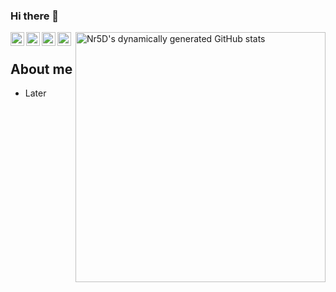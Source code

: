 ### Hi there 👋

<!--
**Nr5D/Nr5D** is a ✨ _special_ ✨ repository because its `README.md` (this file) appears on your GitHub profile.

Here are some ideas to get you started:

- 🔭 I’m currently working on ...
- 🌱 I’m currently learning ...
- 👯 I’m looking to collaborate on ...
- 🤔 I’m looking for help with ...
- 💬 Ask me about ...
- 📫 How to reach me: ...
- 😄 Pronouns: ...
- ⚡ Fun fact: ...
-->

<link rel="stylesheet" href="https://use.fontawesome.com/releases/v5.6.1/css/all.css" integrity="sha384-gfdkjb5BdAXd+lj+gudLWI+BXq4IuLW5IT+brZEZsLFm++aCMlF1V92rMkPaX4PP" crossorigin="anonymous">

[<img align="right" width="400" alt="Nr5D's dynamically generated GitHub stats" src="https://github-readme-stats.vercel.app/api?username=Nr5D&show_icons=true&title_color=002642&icon_color=a23e02&bg_color=ffffff&border_color=2e4963&text_color=173552"/>](https://github.com/Nr5D/)

<!--Languages
<img height="180em" src="https://github-readme-stats.vercel.app/api/top-langs/?username=Nr5D&theme=buefy&layout=compact&langs-count=5" />
-->

<a href="https://twitter.com/nurussadad">
  <img align="left" alt="Abdul Aziz Nurussadad's Twitter" width="22px" src="https://cdn.jsdelivr.net/npm/simple-icons@v3/icons/twitter.svg" />
</a>
<a href="https://github.com/Nr5D">
  <img align="left" alt="Abdul Aziz Nurussadad's Github" width="22px" src="https://cdn.jsdelivr.net/npm/simple-icons@v3/icons/github.svg" />
</a>
<a href="https://scholar.google.com/citations?hl=en&user=1AArL-4AAAAJ">
  <img align="left" alt="Abdul Aziz Nurussadad's GoogleScholar" width="22px" src="https://cdn.jsdelivr.net/npm/simple-icons@v3/icons/googlescholar.svg" />
</a>
<a href="https://www.linkedin.com/in/nurussadad/">
  <img align="left" alt="Abdul Aziz Nurussadad's LinkedIn" width="22px" src="https://cdn.jsdelivr.net/npm/simple-icons@v3/icons/linkedin.svg" />
</a>
<br>

## About me
- Later

